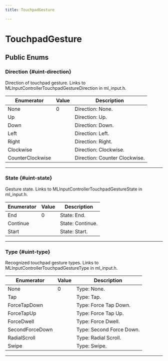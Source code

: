 ```yaml
---
title: TouchpadGesture

---
```


# TouchpadGesture










## Public Enums

### Direction {#uint-direction}

Direction of touchpad gesture. Links to MLInputControllerTouchpadGestureDirection in ml&#95;input.h. 

| Enumerator | Value | Description |
| ---------- | ----- | ----------- |
| None | 0| Direction: None.   |
| Up | | Direction: Up.   |
| Down | | Direction: Down.   |
| Left | | Direction: Left.   |
| Right | | Direction: Right.   |
| Clockwise | | Direction: Clockwise.   |
| CounterClockwise | | Direction: Counter Clockwise.   |








-----------

### State {#uint-state}

Gesture state. Links to MLInputControllerTouchpadGestureState in ml&#95;input.h. 

| Enumerator | Value | Description |
| ---------- | ----- | ----------- |
| End | 0| State: End.   |
| Continue | | State: Continue.   |
| Start | | State: Start.   |








-----------

### Type {#uint-type}

Recognized touchpad gesture types. Links to MLInputControllerTouchpadGestureType in ml&#95;input.h. 

| Enumerator | Value | Description |
| ---------- | ----- | ----------- |
| None | 0| Type: None.   |
| Tap | | Type: Tap.   |
| ForceTapDown | | Type: Force Tap Down.   |
| ForceTapUp | | Type: Force Tap Up.   |
| ForceDwell | | Type: Force Dwell.   |
| SecondForceDown | | Type: Second Force Down.   |
| RadialScroll | | Type: Radial Scroll.   |
| Swipe | | Type: Swipe.   |








-----------

